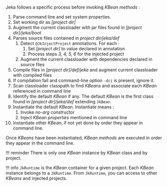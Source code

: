 Jeka follows a specific process before invoking _KBean methods_ :

1. Parse command line and set system properties.
2. Set working dir as _[project dir]_
3. Augment the current classloader with jar files found in _[project dir]/jeka/boot_
4. Parses source files contained in _project dir/jeka/def_
      1. Detect `@JkInjectProject` annotations. For each : 
         1. Set _[project dir]_ to value declared in annotation
         2. Process steps _3, 4, 5, 6_ for the injected project
      2. Augment the current classloader with dependencies declared in source files
5. Compile files in _[project dir]/def/jeka_ and augment current classloader with compiled files
6. If compilation fail and command-line option `-dci` is present, ignore it.
7. Scan classloader classpath to find _KBeans_ and associate each _KBean_ referenced in
   command line
8. Identify the default _KBean_ if any. The default _KBean_ is the first class found 
   in _[project dir]/jeka/def_ extending `JkBean`.
9. Instantiate the default _KBean_. Instantiate means :
      1. Invoke _no-arg_ constructor
      2. Inject _KBean properties_ mentioned in command line
10. Instantiate other _KBean_, if not yet done by order they appear in command line.

Once _KBeans_ have been instantiated, _KBean methods_ are executed in order they appear
in the command line.

!!! reminder
    There is only one _KBean_ instance by _KBean_ class and by project.

!!! info
    `JkRuntime` is the _KBean_ container for a given project. Each _KBean_ instance 
     belongs to a `JkRuntime`. From `JkRuntime`, you can access to other _KBeans_ 
     and injected projects.
